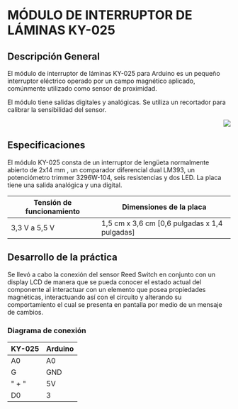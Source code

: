# MÓDULO DE INTERRUPTOR DE LÁMINAS KY-025

## Descripción General
<p> 
El módulo de interruptor de láminas KY-025 para Arduino es un pequeño interruptor eléctrico operado por un campo magnético aplicado, comúnmente utilizado como sensor de proximidad.

El módulo tiene salidas digitales y analógicas. Se utiliza un recortador para calibrar la sensibilidad del sensor.
</p>
<div style="text-align:right"><img src="https://arduinomodules.info/wp-content/uploads/KY-025_Reed_switch_module_arduino-240x240.jpg" /></div>

## Especificaciones
<p>
  El módulo KY-025 consta de un interruptor de lengüeta normalmente abierto de 2x14 mm , un comparador diferencial dual LM393, un potenciómetro trimmer 3296W-104, seis resistencias y dos LED. La placa tiene una salida analógica y una digital.
</p>

Tensión de funcionamiento | Dimensiones de la placa
----------------|--------------------------------
3,3 V a 5,5 V | 1,5 cm x 3,6 cm [0,6 pulgadas x 1,4 pulgadas]

## Desarrollo de la práctica
<p>
Se llevó a cabo la conexión del sensor Reed Switch en conjunto con un display LCD de manera que se pueda conocer el estado actual del componente al interactuar con un elemento que posea propiedades magnéticas, interactuando así con el circuito y alterando su comportamiento el cual se presenta en pantalla por medio de un mensaje de cambios.
</p>
 
 ### Diagrama de conexión
 
KY-025	| Arduino
--------|-------
A0 |	A0
G	| GND
" +	"| 5V
D0 | 3

